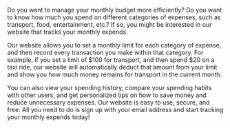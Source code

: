 Do you want to manage your monthly budget more efficiently? Do you want to know how much you spend on different categories of expenses, such as transport, food, entertainment, etc.? If so, you might be interested in our website that tracks your monthly expends. 

Our website allows you to set a monthly limit for each category of expense, and then record every transaction you make within that category. For example, if you set a limit of $100 for transport, and then spend $20 on a taxi ride, our website will automatically deduct that amount from your limit and show you how much money remains for transport in the current month. 

You can also view your spending history, compare your spending habits with other users, and get personalized tips on how to save money and reduce unnecessary expenses. Our website is easy to use, secure, and free. All you need to do is sign up with your email address and start tracking your monthly expends today!
